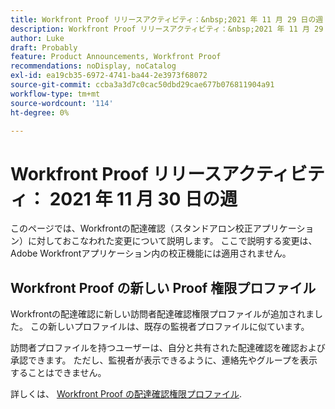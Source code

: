 ```yaml
---
title: Workfront Proof リリースアクティビティ：&nbsp;2021 年 11 月 29 日の週
description: Workfront Proof リリースアクティビティ：&nbsp;2021 年 11 月 29 日の週
author: Luke
draft: Probably
feature: Product Announcements, Workfront Proof
recommendations: noDisplay, noCatalog
exl-id: ea19cb35-6972-4741-ba44-2e3973f68072
source-git-commit: ccba3a3d7c0cac50dbd29cae677b076811904a91
workflow-type: tm+mt
source-wordcount: '114'
ht-degree: 0%

---
```


# Workfront Proof リリースアクティビティ： 2021 年 11 月 30 日の週

このページでは、Workfrontの配達確認（スタンドアロン校正アプリケーション）に対しておこなわれた変更について説明します。 ここで説明する変更は、Adobe Workfrontアプリケーション内の校正機能には適用されません。

## Workfront Proof の新しい Proof 権限プロファイル

Workfrontの配達確認に新しい訪問者配達確認権限プロファイルが追加されました。 この新しいプロファイルは、既存の監視者プロファイルに似ています。

訪問者プロファイルを持つユーザーは、自分と共有された配達確認を確認および承認できます。 ただし、監視者が表示できるように、連絡先やグループを表示することはできません。

詳しくは、 [Workfront Proof の配達確認権限プロファイル](../../../workfront-proof/wp-acct-admin/account-settings/proof-perm-profiles-in-wp.md).

